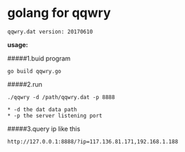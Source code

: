 # golang for qqwry
    qqwry.dat version: 20170610
    
**usage:**

#####1.buid program
```
go build qqwry.go
```
#####2.run
    
```
./qqwry -d /path/qqwry.dat -p 8888
```
    * -d the dat data path
    * -p the server listening port


#####3.query ip like this 
    
```
http://127.0.0.1:8888/?ip=117.136.81.171,192.168.1.188
```